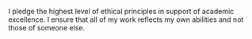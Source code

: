 I pledge the highest level of ethical principles in support of academic excellence. 
I ensure that all of my work reflects my own abilities and not those of someone else.
